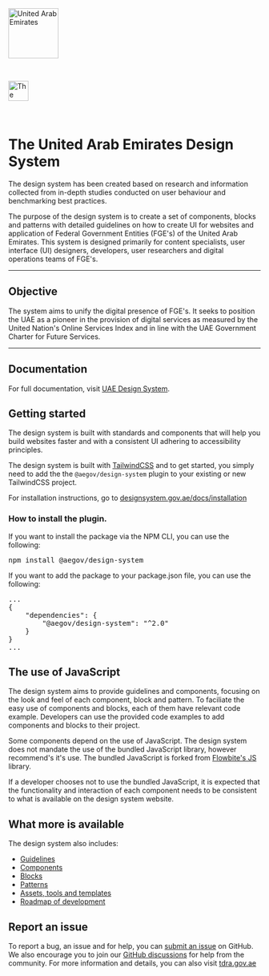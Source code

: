 <div>
	<a href="https://u.ae/">
		<img src="https://tdra.gov.ae/Assets/images/UAEGoldNew-01.png" alt="United Arab Emirates" width="100" height="100">
	</a>
</div>
<p>&nbsp;</p>
<div>
	<a href="https://tdra.gov.ae/">
		<img src="https://tdra.gov.ae/Assets/images/TDRA-final-logo.svg" alt="The Telecommunication and Digital Government Regulatory Authority of the United Arab Emirates" height="40">
	</a>
</div>
<p>&nbsp;</p>

# The United Arab Emirates Design System

The design system has been created based on research and information collected from in-depth studies conducted on user behaviour and benchmarking best practices.

The purpose of the design system is to create a set of components, blocks and patterns with detailed guidelines on how to create UI for websites and application of Federal Government Entities (FGE's) of the United Arab Emirates. This system is designed primarily for content specialists, user interface (UI) designers, developers, user researchers and digital operations teams of FGE's.

---

## Objective

The system aims to unify the digital presence of FGE's. It seeks to position the UAE as a pioneer in the provision of digital services as measured by the United Nation's Online Services Index and in line with the UAE Government Charter for Future Services.

---

## Documentation

For full documentation, visit [UAE Design System](https://designsystem.gov.ae).

## Getting started

The design system is built with standards and components that will help you build websites faster and with a consistent UI adhering to accessibility principles.

The design system is built with [TailwindCSS](https://tailwindcss.com) and to get started, you simply need to add the the <code>@aegov/design-system</code> plugin to your existing or new TailwindCSS project.

For installation instructions, go to [designsystem.gov.ae/docs/installation](https://designsystem.gov.ae/docs/installation)

### How to install the plugin.

If you want to install the package via the NPM CLI, you can use the following:

<pre>
npm install @aegov/design-system
</pre>

If you want to add the package to your package.json file, you can use the following:

<pre>
...
{
	"dependencies": {
    	"@aegov/design-system": "^2.0"
	}
}
...
</pre>

## The use of JavaScript

The design system aims to provide guidelines and components, focusing on the look and feel of each component, block and pattern. To faciliate the easy use of components and blocks, each of them have relevant code example. Developers can use the provided code examples to add components and blocks to their project.

Some components depend on the use of JavaScript. The design system does not mandate the use of the bundled JavaScript library, however recommend's it's use. The bundled JavaScript is forked from [Flowbite's JS](https://github.com/themesberg/flowbite) library. 

If a developer chooses not to use the bundled JavaScript, it is expected that the functionality and interaction of each component needs to be consistent to what is available on the design system website.

## What more is available

The design system also includes:

- [Guidelines](https://designsystem.gov.ae/guidelines)
- [Components](https://designsystem.gov.ae/docs/components)
- [Blocks](https://designsystem.gov.ae/docs/blocks)
- [Patterns](https://designsystem.gov.ae/docs/patterns)
- [Assets, tools and templates](https://designsystem.gov.ae/resources/assets-and-tools)
- [Roadmap of development](https://designsystem.gov.ae/resources/roadmap)

## Report an issue

To report a bug, an issue and for help, you can [submit an issue](https://github.com/TDRA-ae/aegov-dls/issues) on GitHub. We also encourage you to join our [GitHub discussions](https://github.com/orgs/TDRA-ae/discussions) for help from the community. For more information and details, you can also visit [tdra.gov.ae](https://tdra.gov.ae)